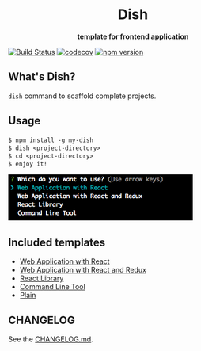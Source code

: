 <div align="center">
  <h1>Dish</h1>
</div>

<div align="center">
  <strong>template for frontend application</strong>
</div>

[![Build Status](https://travis-ci.org/abouthiroppy/dish.svg?branch=master)](https://travis-ci.org/abouthiroppy/dish)
[![codecov](https://codecov.io/gh/abouthiroppy/dish/branch/master/graph/badge.svg)](https://codecov.io/gh/abouthiroppy/dish)
[![npm version](https://badge.fury.io/js/my-dish.svg)]()

## What's Dish?
`dish` command to scaffold complete projects.

## Usage

```shell
$ npm install -g my-dish
$ dish <project-directory>
$ cd <project-directory>
$ enjoy it!
```
![](./images/img1.png)

## Included templates
- [Web Application with React](./template/react-application)
- [Web Application with React and Redux](./template/react-redux-application)
- [React Library](./template/react-library)
- [Command Line Tool](./template/cli)
- [Plain](./template/plain)

## CHANGELOG
See the [CHANGELOG.md](./CHANGELOG.md).
